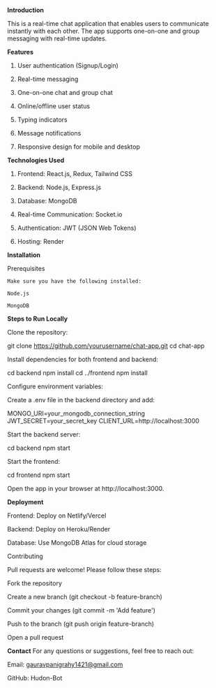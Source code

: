 **Introduction**

This is a real-time chat application that enables users to communicate instantly with each other. The app supports one-on-one and group messaging with real-time updates.

**Features**

1. User authentication (Signup/Login)

2. Real-time messaging

3. One-on-one chat and group chat

4. Online/offline user status

5. Typing indicators

6. Message notifications

7. Responsive design for mobile and desktop

**Technologies Used**

1. Frontend: React.js, Redux, Tailwind CSS

2. Backend: Node.js, Express.js

3. Database: MongoDB

4. Real-time Communication: Socket.io

5. Authentication: JWT (JSON Web Tokens)

6. Hosting: Render 

**Installation**

Prerequisites

    Make sure you have the following installed:

    Node.js

    MongoDB

**Steps to Run Locally**

Clone the repository:

git clone https://github.com/yourusername/chat-app.git
cd chat-app

Install dependencies for both frontend and backend:

cd backend
npm install
cd ../frontend
npm install

Configure environment variables:

Create a .env file in the backend directory and add:

MONGO_URI=your_mongodb_connection_string
JWT_SECRET=your_secret_key
CLIENT_URL=http://localhost:3000

Start the backend server:

cd backend
npm start

Start the frontend:

cd frontend
npm start

Open the app in your browser at http://localhost:3000.

**Deployment**

Frontend: Deploy on Netlify/Vercel

Backend: Deploy on Heroku/Render

Database: Use MongoDB Atlas for cloud storage

Contributing

Pull requests are welcome! Please follow these steps:

Fork the repository

Create a new branch (git checkout -b feature-branch)

Commit your changes (git commit -m 'Add feature')

Push to the branch (git push origin feature-branch)

Open a pull request

**Contact**
For any questions or suggestions, feel free to reach out:

Email: gauravpanigrahy1421@gmail.com

GitHub: Hudon-Bot

